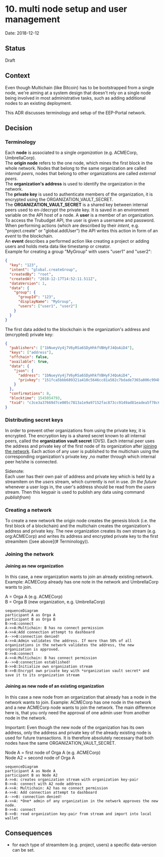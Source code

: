# 10. multi node setup and user management

Date: 2018-12-12

## Status

Draft

## Context

Even though Multichain (like Bitcoin) has to be bootstrapped from a single node, we're aiming at a system design that doesn't rely on a single node being involved in most administrative tasks, such as adding additional nodes to an existing deployment.

This ADR discusses terminology and setup of the EEP-Portal network.

## Decision

### Terminology

Each **node** is associated to a single _organization_ (e.g. ACMECorp, UmbrellaCorp).<br>
The **origin node** refers to the one node, which mines the first block in the whole network. Nodes that belong to the same organization are called _internal peers_, nodes that belong to other organizations are called _external peers_.<br>
The **organization's address** is used to identify the organization in the network.<br>
The **private key** is used to authenticate members of the organization, it is encrypted using the ORGANIZATION_VAULT_SECRET.<br>
The **ORGANIZATION_VAULT_SECRET** is a shared key between internal peers used to en-/decrypt the private key. It is saved in an environment variable on the API host of a node.
A **user** is a member of an organization. To access the Trubudget API, the user is given a username and password. When performing actions (which are described by their _intent_, e.g. "project.create" or "global.addUser") the API writes this action in form of an _event_ to the blockchain.<br>
An **event** describes a performed action like creating a project or adding users and holds meta data like timestamp or creator.<br>
Example for creating a group "MyGroup" with users "user1" and "user2":

```json
{
  "key": "123",
  "intent": "global.createGroup",
  "createdBy": "root",
  "createdAt": "2018-12-17T14:52:11.511Z",
  "dataVersion": 1,
  "data": {
    "group": {
      "groupId": "123",
      "displayName": "MyGroup",
      "users": ["user1", "user2"]
    }
  }
}
```

The first data added to the blockchain is the organization's address and (encrypted) private key:

```json
{
  "publishers": ["1bNueyVy4j7V6yRSa6SDyHhkfVBHyFJ4QoAiD4"],
  "keys": ["address"],
  "offchain": false,
  "available": true,
  "data": {
    "json": {
      "address": "1bNueyVy4j7V6yRSa6SDyHhkfVBHyFJ4QoAiD4",
      "privkey": "151fca5bbb689321a410c5646cc81a582c7bdade7365a806c994b530b9f28689e67b29af306996f0e95ea47a0ec66fc0bca9c78b7ce7510f71e95111a476d0cb6799b431b249d5a632ddc45aa1984f8fe8c2bcbd903bc6d9c6b8ba8458efb5b5"
    }
  },
  "confirmations": 8,
  "blocktime": 1545054793,
  "txid": "c3ce3a37669d7ce005c7813a1e9a97152fac873cc9149ad81eadea5f78c6718e"
}
```

### Distributing secret keys

In order to prevent other organizations from using the private key, it is encrypted.
The encryption key is a shared secret known to all internal peers, called the **organization vault secret** (OVS).
Each internal peer uses the address and private key of the first node of its organization after [joining the network](#joining-as-new-node-of-an-existing-organization).
Each action of any user is published to the multichain using the corresponding organization's private key ,no matter through which internal peer he/she is connected.

Sidenote: <br>
Each user has their own pair of address and private key which is held by a streamitem on the _users_ stream, which currently is not in use.
(_In the future_ whenever a user logs in, the user's address should be read from the _users_ stream. Then this keypair is used to publish any data using command _publishfrom_)

### Creating a network

To create a new network the origin node creates the genesis block (i.e. the first block of a blockchain) and the multichain creates the organization's address and private key. The new organization creates its own stream (e.g. org:ACMECorp) and writes its address and encrypted private key to the first streamitem ([see above](# Terminology)).

### Joining the network

#### Joining as new organization

In this case, a new organization wants to join an already existing network. Example: ACMECorp already has one note in the network and UmbrellaCorp wants to join.

A = Orga A (e.g. ACMECorp)<br>
B = Orga B (new organization, e.g. UmbrellaCorp)

```mermaid
sequenceDiagram
participant A as Orga A
participant B as Orga B
B->>A:connect
A->>A:Multichain: B has no connect permission
A->>A:Add connection attempt to dashboard
A-->>B:connection denied!
A->>A:Admin validates the address. If more than 50% of all organizations in the network validates the address, the new organization is approved.
B->>A:connect
A->>A:Multichain: B has connect permission
A-->>B:connection established!
B->>B:Initialize own organization stream
B->>B:Encrypt own private key with *organization vault secret* and save it to its organization stream
```

#### Joining as new node of an existing organization

In this case a new node from an organization that already has a node in the network wants to join. Example: ACMECorp has one node in the network and a new ACMECorp node wants to join the network.
The main difference here is, that you only need the approval of one admin user from another node in the network.

Important: Even though the new node of the organization has its own address, only the address and private key of the already existing node is used for future transactions. It is therefore absolutely necessary that both nodes have the same ORGANIZATION_VAULT_SECRET.

Node A = first node of Orga A (e.g. ACMECorp)<br>
Node A2 = second node of Orga A

```mermaid
sequenceDiagram
participant A as Node A
participant B as Node A2
A->>A: creates organization stream with organization key-pair
B->>A: connect with A2 node address
A->>A: Multichain: A2 has no connect permission
A->>A: Add connection attempt to dashboard
A-->>B: connection denied!
A->>A: *One* admin of any organization in the network approves the new node.
B->>A: connect
B->>B: read organization key-pair from stream and import into local wallet
```

## Consequences

- for each type of streamitem (e.g. project, users) a specific data-version can be set.
